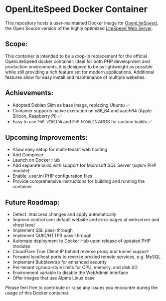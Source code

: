 # OpenLiteSpeed Docker Container

This repository hosts a user-maintained Docker image for [OpenLiteSpeed](https://openlitespeed.org/), the Open Source version of the highly optimized [LiteSpeed Web Server](https://www.litespeedtech.com/products/litespeed-web-server/overview). 

## Scope:

This container is intended to be a drop-in replacement for the official OpenLiteSpeed docker container. Ideal for both PHP development and production environments, it is designed to be as lightweight as possible while still providing a rich feature set for modern applications. Additional features allow for easy install and maintenance of multiple websites.

## Achievements:

- Adopted Debian Slim as base image, replacing Ubuntu :white_check_mark:
- Container supports native execution on x86_64 and aarch64 (Apple Silicon, Raspberry Pi) :white_check_mark:
- Easy to use `PHP_VERSION` and `PHP_MODULES` ARGS for custom builds :white_check_mark:

## Upcoming Improvements:

- Allow easy setup for multi-tenant web hosting
- Add Composer
- Launch on Docker Hub
- Add separate build with support for Microsoft SQL Server (sqlsrv PHP module)
- Enable .user.ini PHP configuration files
- Provide comprehensive instructions for building and running the container

## Future Roadmap:

- Detect .htaccess changes and apply automatically
- Improve control over default website and error pages at webserver and vhost level
- Implement SSL pass-through
- Implement QUIC/HTTP3 pass-through
- Automate deployment to Docker Hub upon release of updated PHP modules
- CloudFlare True Client IP behind reverse proxy and tunnel support
- Forward localhost ports to reverse proxied remote services, e.g. MySQL
- Implement Bubblewrap for enhanced security
- Per-tenant cgroup-style limits for CPU, memory, and disk I/O
- Environment variable to disable the WebAdmin interface
- Offer images that use Alpine Linux base

Please feel free to contribute or raise any issues you encounter during the usage of this Docker container.
